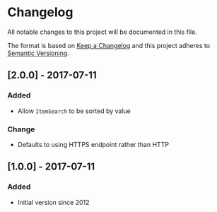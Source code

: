 # Changelog

All notable changes to this project will be documented in this file.

The format is based on [Keep a Changelog](http://keepachangelog.com/en/1.0.0/)
and this project adheres to [Semantic Versioning](http://semver.org/spec/v2.0.0.html).

## [2.0.0] - 2017-07-11
### Added
- Allow `ItemSearch` to be sorted by value

### Change
- Defaults to using HTTPS endpoint rather than HTTP

## [1.0.0] - 2017-07-11
### Added
- Initial version since 2012

